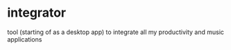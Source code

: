 # integrator
tool (starting of as a desktop app) to integrate all my productivity and music applications
